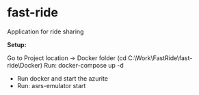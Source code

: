 # fast-ride

Application for ride sharing

**Setup:**

Go to Project location -> Docker folder (cd C:\Work\FastRide\fast-ride\Docker)
Run: docker-compose up -d

- Run docker and start the azurite
- Run: asrs-emulator start
